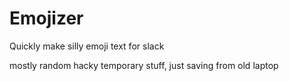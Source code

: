# Emojizer

Quickly make silly emoji text for slack

mostly random hacky temporary stuff, just saving from old laptop